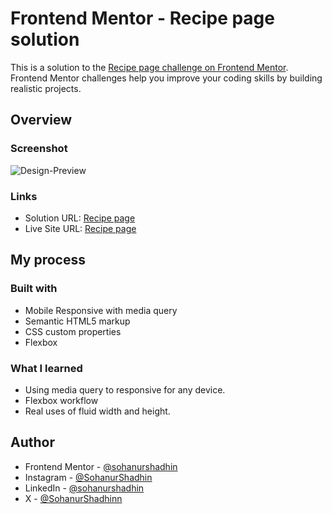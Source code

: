 # Frontend Mentor - Recipe page solution

This is a solution to the [Recipe page challenge on Frontend Mentor](https://www.frontendmentor.io/challenges/recipe-page-KiTsR8QQKm). Frontend Mentor challenges help you improve your coding skills by building realistic projects. 

## Overview

### Screenshot

![Design-Preview](./assets/preview.png)

### Links

- Solution URL: [Recipe page](https://www.frontendmentor.io/solutions/recipe-page-main-css-flex-box-responsive-fluid-widthheight-n95_BxyhbH)
- Live Site URL: [Recipe page](https://fm-recipe-sf.vercel.app/)

## My process

### Built with

- Mobile Responsive with media query
- Semantic HTML5 markup
- CSS custom properties
- Flexbox

### What I learned

- Using media query to responsive for any device.
- Flexbox workflow
- Real uses of fluid width and height.

## Author

- Frontend Mentor - [@sohanurshadhin](https://www.frontendmentor.io/profile/sohanurshadhin)
- Instagram - [@SohanurShadhin](https://www.instagram.com/sohanurshadhin/)
- LinkedIn - [@sohanurshadhin](https://www.linkedin.com/in/sohanurshadhin/)
- X - [@SohanurShadhinn](https://x.com/SohanurShadhinn)
